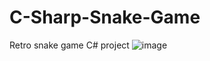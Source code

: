 # C-Sharp-Snake-Game
Retro snake game C# project
![image](https://github.com/user-attachments/assets/402beb45-411c-4c4a-924e-8c2a0e36d3d4)


